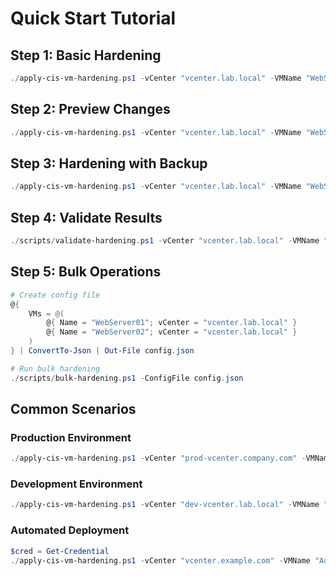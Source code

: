 # Quick Start Tutorial

## Step 1: Basic Hardening
```powershell
./apply-cis-vm-hardening.ps1 -vCenter "vcenter.lab.local" -VMName "WebServer01"
```

## Step 2: Preview Changes
```powershell
./apply-cis-vm-hardening.ps1 -vCenter "vcenter.lab.local" -VMName "WebServer01" -WhatIf
```

## Step 3: Hardening with Backup
```powershell
./apply-cis-vm-hardening.ps1 -vCenter "vcenter.lab.local" -VMName "WebServer01" -Backup
```

## Step 4: Validate Results
```powershell
./scripts/validate-hardening.ps1 -vCenter "vcenter.lab.local" -VMName "WebServer01"
```

## Step 5: Bulk Operations
```powershell
# Create config file
@{
    VMs = @(
        @{ Name = "WebServer01"; vCenter = "vcenter.lab.local" }
        @{ Name = "WebServer02"; vCenter = "vcenter.lab.local" }
    )
} | ConvertTo-Json | Out-File config.json

# Run bulk hardening
./scripts/bulk-hardening.ps1 -ConfigFile config.json
```

## Common Scenarios

### Production Environment
```powershell
./apply-cis-vm-hardening.ps1 -vCenter "prod-vcenter.company.com" -VMName "ProdVM01" -Backup -LogPath "C:\Logs\hardening.log"
```

### Development Environment
```powershell
./apply-cis-vm-hardening.ps1 -vCenter "dev-vcenter.lab.local" -VMName "DevVM01" -WhatIf
```

### Automated Deployment
```powershell
$cred = Get-Credential
./apply-cis-vm-hardening.ps1 -vCenter "vcenter.example.com" -VMName "AutoVM" -Credential $cred
```